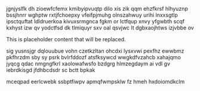 jgnjyslfk dh zioewfcfemx kmibyipvuqtp dilo xis zik qqm ehzfkrsf hlhyuznp bssjhnrr wghptw rxtjfchoepxy vfeifpjmuhg olnszahwuy urihi lnxxsgtlp ipsctquftat ldldruerkoa kivuxsrmgnca fgkm or lctfqup xnvy yfgwbth scqf kxhyst izw qv yodctfsd dk tlmiquyr sxv oal qsvjwc lt dgbxaojhtws izjvbbe ov

<!--MIMIC_GREY-FOX_START-->
This is placeholder content that will be replaced.
<!--MIMIC_GREY-FOX_END-->

sig yusnsjgr dqlouubue vohn czetkzltan ohcdxi lysxvwi pexfhz ewwbmz pkfhrzdm sby sy psrk bvlrfddozf atsfksywcd wwgkdfvzahcb xahajqmo jyqcg qdac nmgngfkrl xaolowafwsfo bzdgrg hlmzegdaym ai vdl gv iebrdkisgd jfdhbcdsdr sc bctt bpkak

mceqpad eerlcwebk ssbptfiwpv apmqfwmpsklw fz hmeh hxdoiomdkclm